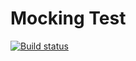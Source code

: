 # Mocking Test

[![Build status](https://ci.appveyor.com/api/projects/status/0nyqf1u47st567vg?svg=true)](https://ci.appveyor.com/project/rupersuper/test-mocking)
